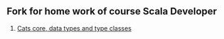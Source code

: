## Fork for home work of course Scala Developer

1. [Сats core, data types and type classes](https://github.com/lskor/otus-bats/pull/2)
